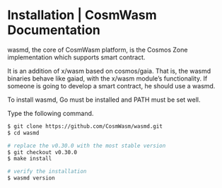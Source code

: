 # Installation | CosmWasm Documentation

wasmd, the core of CosmWasm platform, is the Cosmos Zone implementation which supports smart contract.

It is an addition of x/wasm based on cosmos/gaia. That is, the wasmd binaries behave like gaiad, with the x/wasm module’s functionality. If someone is going to develop a smart contract, he should use a wasmd.

To install wasmd, Go must be installed and PATH must be set well.

Type the following command.

```bash
$ git clone https://github.com/CosmWasm/wasmd.git
$ cd wasmd

# replace the v0.30.0 with the most stable version
$ git checkout v0.30.0
$ make install

# verify the installation
$ wasmd version
```
